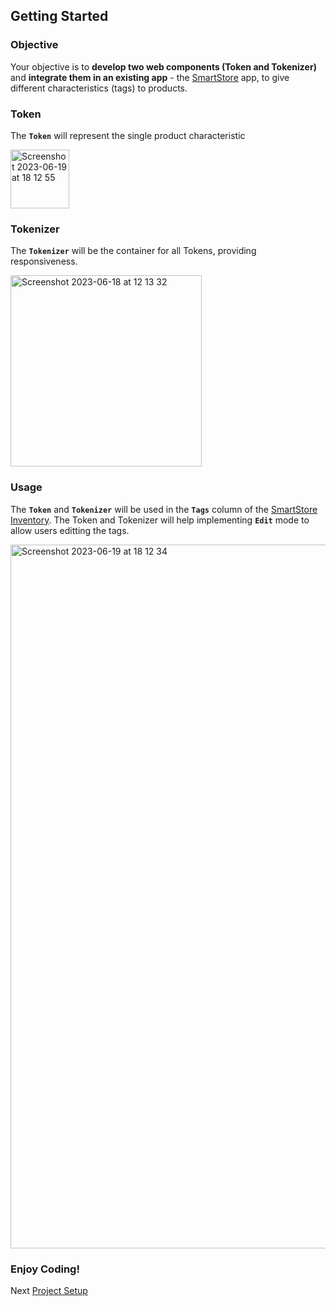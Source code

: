 ## Getting Started

### Objective

Your objective is to **develop two web components (Token and Tokenizer)** and **integrate them in an existing app** - the [SmartStore](https://ilhan007.github.io/ui5con-app/#/detail) app, to give different characteristics (tags) to products.

### Token

The **`Token`** will represent the single product characteristic 

<img width="94" alt="Screenshot 2023-06-19 at 18 12 55" src="https://github.com/ilhan007/ui5con-web-component/assets/15702139/f1828218-15b2-4fc6-9468-f7fb47db6a7e"></br>


### Tokenizer

The **`Tokenizer`** will be the container for all Tokens, providing responsiveness.

<img width="306" alt="Screenshot 2023-06-18 at 12 13 32" src="https://github.com/ilhan007/ui5con-web-component/assets/15702139/5c23bfb6-970b-49fd-ac10-2e9c70d8be45"></br>

### Usage

The **`Token`** and **`Tokenizer`** will be used in the **`Tags`** column of the [SmartStore Inventory](https://ilhan007.github.io/ui5con-app/#/detail).
The Token and Tokenizer will help implementing **`Edit`** mode to allow users editting the tags.

<img width="1126" alt="Screenshot 2023-06-19 at 18 12 34" src="https://github.com/ilhan007/ui5con-web-component/assets/15702139/d018eb01-73c4-4286-8347-c924a02dfe3e"></br>

### Enjoy Coding!

Next [Project Setup](./1_Project_Setup.md)

